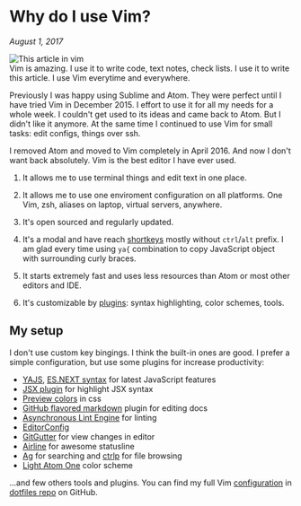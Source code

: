 # Why do I use Vim?

_August 1, 2017_

![This article in vim](https://i.imgur.com/3X4YTeg.png)  
Vim is amazing. I use it to write code, text notes, check lists. I use it to
write this article. I use Vim everytime and everywhere.

Previously I was happy using Sublime and Atom. They were perfect until I have
tried Vim in December 2015. I effort to use it for all my needs for a whole
week. I couldn't get used to its ideas and came back to Atom. But I didn't like
it anymore. At the same time I continued to use Vim for small tasks: edit
configs, things over ssh.

I removed Atom and moved to Vim completely in April 2016. And now I don't want
back absolutely. Vim is the best editor I have ever used.

1. It allows me to use terminal things and edit text in one place.

2. It allows me to use one enviroment configuration on all platforms.
  One Vim, zsh, aliases on laptop, virtual servers, anywhere.

3. It's open sourced and regularly updated.

4. It's a modal and have reach [shortkeys](https://vim.rtorr.com)
  mostly without `ctrl`/`alt` prefix. I am glad every time using `ya{` combination
  to copy JavaScript object with surrounding curly braces.

5. It starts extremely fast and uses less resources than Atom or most other editors and IDE.

6. It's customizable by [plugins](http://vimawesome.com): syntax highlighting, color schemes, tools.

## My setup

I don't use custom key bingings. I think the built-in ones are good. I prefer
a simple configuration, but use some plugins for increase productivity:

* [YAJS](https://github.com/othree/yajs.vim), [ES.NEXT syntax](https://github.com/othree/es.next.syntax.vim) for latest JavaScript features
* [JSX plugin](https://github.com/mxw/vim-jsx) for highlight JSX syntax
* [Preview colors](https://github.com/ap/vim-css-color) in css
* [GitHub flavored markdown](https://github.com/rhysd/vim-gfm-syntax) plugin for editing docs
* [Asynchronous Lint Engine](https://github.com/w0rp/ale) for linting
* [EditorConfig](https://github.com/editorconfig/editorconfig-vim)
* [GitGutter](https://github.com/airblade/vim-gitgutter) for view changes in editor
* [Airline](https://github.com/vim-airline/vim-airline) for awesome statusline
* [Ag](https://github.com/rking/ag.vim) for searching and [ctrlp](https://github.com/ctrlpvim/ctrlp.vim) for file browsing
* [Light Atom One](https://github.com/rakr/vim-one) color scheme

...and few others tools and plugins. You can find my full
Vim [configuration](https://github.com/andrepolischuk/dotfiles/blob/master/.vimrc)
in [dotfiles repo](https://github.com/andrepolischuk/dotfiles) on GitHub.
